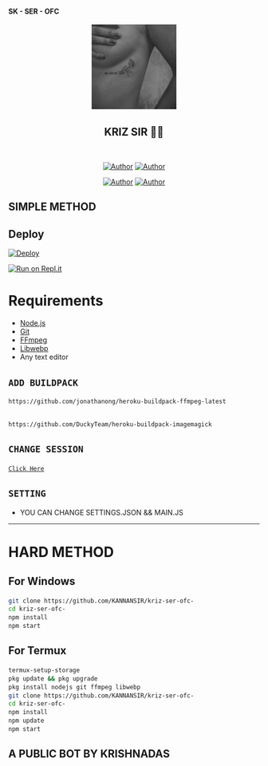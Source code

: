 #### SK - SER - OFC 



<div align="center">
<img src="ds.jpg" alt="KRIZ" width="170" />

## KRIZ SIR 🌝💝

</div>

<p align="center">
<a href="##"><img title="" src="KRIZ-BOT-V1?label=Language&message=English&color=blue"></a>
</p>
<p align="center">
 <a href="https://github.com/KRIZsir"><img title="Author" src="https://img.shields.io/badge/Author-KRIZ-blue.svg?style=for-the-badge&logo=github" /></a>  <a href="https://Wa.me/+380945798078?text=Hello%20SK%20Bro🌝...fen%20boi%20aan😌💝"><img title="Author" src="https://img.shields.io/badge/Owner-KRIZ-blue.svg?style=for-the-badge&logo=whatsapp" /></a>
<p align="center">
<a href="https://chat.whatsapp.com/IwOZg4VGdJq4lTH12aPOzc"><img title="Author" src="https://img.shields.io/badge/Watsapp-Group-blue.svg?style=for-the-badge&logo=whatsapp" /></a> <a href="https://instagram.com/kannanbro_f_f"><img title="Author" src="https://img.shields.io/badge/Instagram-kannanbro_f_f-violet.svg?style=for-the-badge&logo=Instagram" /></a>
</p>


## SIMPLE METHOD 
## Deploy
[![Deploy](https://www.herokucdn.com/deploy/button.svg)](https://heroku.com/deploy?template=https://github.com/sk-ser/kriz-ser-ofc-/)

[![Run on Repl.it](https://repl.it/badge/github/quiec/whatsAlfa)](https://replit.com/@KANNANSIR/KRIZ-SIR-Qr-code?v=1)


# Requirements
* [Node.js](https://nodejs.org/en/)
* [Git](https://git-scm.com/downloads)
* [FFmpeg](https://github.com/BtbN/FFmpeg-Builds/releases/download/autobuild-2020-12-08-13-03/ffmpeg-n4.3.1-26-gca55240b8c-win64-gpl-4.3.zip)
* [Libwebp](https://developers.google.com/speed/webp/download)
* Any text editor

## `ADD BUILDPACK`

```
https://github.com/jonathanong/heroku-buildpack-ffmpeg-latest
```
```

https://github.com/DuckyTeam/heroku-buildpack-imagemagick
```

## `CHANGE SESSION`

[`Click Here`](https://github.com/KANNANSIR/kriz-ser-ofc-/blob/master/Denis.json#L1)


## `SETTING`

- YOU CAN CHANGE SETTINGS.JSON && MAIN.JS


---




# HARD METHOD
## For Windows
```bash
git clone https://github.com/KANNANSIR/kriz-ser-ofc-
cd kriz-ser-ofc-
npm install
npm start
```
## For Termux
```bash
termux-setup-storage
pkg update && pkg upgrade
pkg install nodejs git ffmpeg libwebp 
git clone https://github.com/KANNANSIR/kriz-ser-ofc-
cd kriz-ser-ofc-
npm install
npm update
npm start
```
## A PUBLIC BOT BY KRISHNADAS
